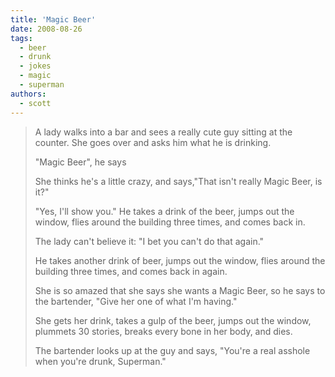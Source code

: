 ```yaml
---
title: 'Magic Beer'
date: 2008-08-26
tags:
  - beer
  - drunk
  - jokes
  - magic
  - superman
authors:
  - scott
---
```


> A lady walks into a bar and sees a really cute guy sitting at the counter. She goes over and asks him what he is drinking.
>
> "Magic Beer", he says
>
> She thinks he's a little crazy, and says,"That isn't really Magic Beer, is it?"
>
> "Yes, I'll show you." He takes a drink of the beer, jumps out the window, flies around the building three times, and comes back in.
>
> The lady can't believe it: "I bet you can't do that again."
>
> He takes another drink of beer, jumps out the window, flies around the building three times, and comes back in again.
>
> She is so amazed that she says she wants a Magic Beer, so he says to the bartender, "Give her one of what I'm having."
>
> She gets her drink, takes a gulp of the beer, jumps out the window, plummets 30 stories, breaks every bone in her body, and dies.
>
> The bartender looks up at the guy and says, "You're a real asshole when you're drunk, Superman."
